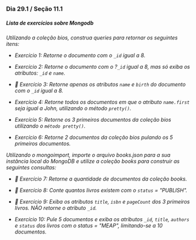 ### Dia 29.1 / Seção 11.1

##### Lista de exercícios sobre Mongodb

*Utilizando a coleção bios, construa queries para retornar os seguintes itens:*

  * *Exercício 1: Retorne o documento com o `_id` igual a 8.*

  * *Exercício 2: Retorne o documento com o ?`_id` igual a 8, mas só exiba os atributos: `_id` e `name`.*

  * *🚀 Exercício 3: Retorne apenas os atributos `name` e `birth` do documento com o `_id` igual a 8.*

  * *Exercício 4: Retorne todos os documentos em que o atributo `name.first` seja igual a John, utilizando o método `pretty()`.*

  * *Exercício 5: Retorne os 3 primeiros documentos da coleção bios utilizando o `método pretty()`.*

  * *Exercício 6: Retorne 2 documentos da coleção bios pulando os 5 primeiros documentos.*


*Utilizando o mongoimport, importe o arquivo books.json para a sua instância local do MongoDB e utilize a coleção books para construir as seguintes consultas:*


  * *🚀 Exercício 7: Retorne a quantidade de documentos da coleção books.*

  * *🚀 Exercício 8: Conte quantos livros existem com o `status` = "PUBLISH".*

  * *🚀 Exercício 9: Exiba os atributos `title`, `isbn` e `pageCount` dos 3 primeiros livros. NÃO retorne o atributo `_id`.*

  * *Exercício 10: Pule 5 documentos e exiba os atributos `_id`, `title`, `authors` e `status` dos livros com o status = "MEAP", limitando-se a 10 documentos.*
